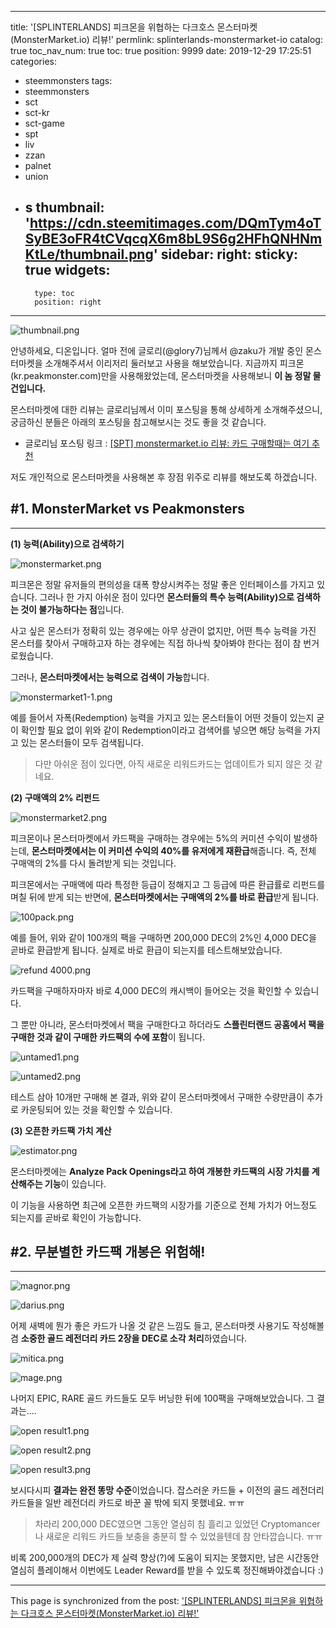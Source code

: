
---
title: '[SPLINTERLANDS] 피크몬을 위협하는 다크호스 몬스터마켓(MonsterMarket.io) 리뷰!'
permlink: splinterlands-monstermarket-io
catalog: true
toc_nav_num: true
toc: true
position: 9999
date: 2019-12-29 17:25:51
categories:
- steemmonsters
tags:
- steemmonsters
- sct
- sct-kr
- sct-game
- spt
- liv
- zzan
- palnet
- union
- s
thumbnail: 'https://cdn.steemitimages.com/DQmTym4oTSyBE3oFR4tCVqcqX6m8bL9S6g2HFhQNHNmKtLe/thumbnail.png'
sidebar:
    right:
        sticky: true
widgets:
    -
        type: toc
        position: right
---


![thumbnail.png](https://cdn.steemitimages.com/DQmTym4oTSyBE3oFR4tCVqcqX6m8bL9S6g2HFhQNHNmKtLe/thumbnail.png)


안녕하세요, 디온입니다. 얼마 전에 글로리(@glory7)님께서 @zaku가 개발 중인 몬스터마켓을 소개해주셔서 이리저리 둘러보고 사용을 해보았습니다. 지금까지 피크몬(kr.peakmonster.com)만을 사용해왔었는데, 몬스터마켓을 사용해보니 **이 놈 정말 물건입니다.**

몬스터마켓에 대한 리뷰는 글로리님께서 이미 포스팅을 통해 상세하게 소개해주셨으니, 궁금하신 분들은 아래의 포스팅을 참고해보시는 것도 좋을 것 같습니다.

- 글로리님 포스팅 링크 : [[SPT] monstermarket.io 리뷰: 카드 구매할때는 여기 추천](https://www.steemcoinpan.com/sct/@glory7/spt-monstermarket-io)

저도 개인적으로 몬스터마켓을 사용해본 후 장점 위주로 리뷰를 해보도록 하겠습니다.

## #1. MonsterMarket vs Peakmonsters
---


**(1) 능력(Ability)으로 검색하기**

![monstermarket.png](https://cdn.steemitimages.com/DQmV97AmNgnzyrQqna2HUGG7Rqx2HvMxxsxJwdWK7fjPnAw/monstermarket.png)

피크몬은 정말 유저들의 편의성을 대폭 향상시켜주는 정말 좋은 인터페이스를 가지고 있습니다. 그러나 한 가지 아쉬운 점이 있다면 **몬스터들의 특수 능력(Ability)으로 검색하는 것이 불가능하다는 점**입니다.

사고 싶은 몬스터가 정확히 있는 경우에는 아무 상관이 없지만, 어떤 특수 능력을 가진 몬스터를 찾아서 구매하고자 하는 경우에는 직접 하나씩 찾아봐야 한다는 점이 참 번거로웠습니다.

그러나, **몬스터마켓에서는 능력으로 검색이 가능**합니다.

![monstermarket1-1.png](https://cdn.steemitimages.com/DQmQK9skhCQFK8xahDCmoF6dtwNFLymtVNAPyNStmpFSQHK/monstermarket1-1.png)

예를 들어서 자폭(Redemption) 능력을 가지고 있는 몬스터들이 어떤 것들이 있는지 굳이 확인할 필요 없이 위와 같이 Redemption이라고 검색어를 넣으면 해당 능력을 가지고 있는 몬스터들이 모두 검색됩니다. 

> 다만 아쉬운 점이 있다면, 아직 새로운 리워드카드는 업데이트가 되지 않은 것 같네요.



**(2) 구매액의 2% 리펀드**

![monstermarket2.png](https://cdn.steemitimages.com/DQmTXCr5DdpQcD4i6GHfu5JJjEj6t144jCDTyzhGhatwufX/monstermarket2.png)

피크몬이나 몬스터마켓에서 카드팩을 구매하는 경우에는 5%의 커미션 수익이 발생하는데, **몬스터마켓에서는 이 커미션 수익의 40%를 유저에게 재환급**해줍니다. 즉, 전체 구매액의 2%를 다시 돌려받게 되는 것입니다.

피크몬에서는 구매액에 따라 특정한 등급이 정해지고 그 등급에 따른 환급률로 리펀드를 며칠 뒤에 받게 되는 반면에, **몬스터마켓에서는 구매액의 2%를 바로 환급**받게 됩니다.

![100pack.png](https://cdn.steemitimages.com/DQmS13sNcc3EQiY6Ut1uHfuni65SnsgUCWyAnJVq2FDnhgq/100pack.png)

예를 들어, 위와 같이 100개의 팩을 구매하면 200,000 DEC의 2%인 4,000 DEC을 곧바로 환급받게 됩니다. 실제로 바로 환급이 되는지를 테스트해보았습니다.

![refund 4000.png](https://cdn.steemitimages.com/DQmW6NWxoDgmz9ph722c5nirQMxj5cHYgVBx9BRCLPrFwtT/refund%204000.png)

카드팩을 구매하자마자 바로 4,000 DEC의 캐시백이 들어오는 것을 확인할 수 있습니다.

그 뿐만 아니라, 몬스터마켓에서 팩을 구매한다고 하더라도 **스플린터랜드 공홈에서 팩을 구매한 것과 같이 구매한 카드팩의 수에 포함**이 됩니다.


![untamed1.png](https://cdn.steemitimages.com/DQmUxJCUaWzkmBFTStPBeKhsLYFcgHn13FDRaSMpxTUZGsp/untamed1.png)

![untamed2.png](https://cdn.steemitimages.com/DQmR5o3sMq4KEQ3zxQYo4GoayJoYwFiPNx9yHh9uaYg4WV5/untamed2.png)

테스트 삼아 10개만 구매해 본 결과, 위와 같이 몬스터마켓에서 구매한 수량만큼이 추가로 카운팅되어 있는 것을 확인할 수 있습니다.

**(3) 오픈한 카드팩 가치 계산**

![estimator.png](https://cdn.steemitimages.com/DQmSL9cM6LusHzACJ7ka2T12qDCDwTFWxa3ft8WnzQUXRgo/estimator.png)

몬스터마켓에는 **Analyze Pack Openings라고 하여 개봉한 카드팩의 시장 가치를 계산해주는 기능**이 있습니다.

이 기능을 사용하면 최근에 오픈한 카드팩의 시장가를 기준으로 전체 가치가 어느정도 되는지를 곧바로 확인이 가능합니다. 


## #2. 무분별한 카드팩 개봉은 위험해!
---

![magnor.png](https://cdn.steemitimages.com/DQmTPALF5bpYQdqVFYyfMT94WkWsRbuzRu367wsGRp43LFQ/magnor.png)

![darius.png](https://cdn.steemitimages.com/DQmd26mXeN2aGawYUyE6gFwi58uZXks2iqqDoET94Dsvido/darius.png)

어제 새벽에 뭔가 좋은 카드가 나올 것 같은 느낌도 들고, 몬스터마켓 사용기도 작성해볼겸 **소중한 골드 레전더리 카드 2장을 DEC로 소각 처리**하였습니다. 

![mitica.png](https://cdn.steemitimages.com/DQmbsB4d41gTiURky9Bi9vQZE5qrUU7gD4gYWEoTDZZKu8M/mitica.png)

![mage.png](https://cdn.steemitimages.com/DQmbPuyB5VKzdiwZ4ft6btuVDZMwhyuBXWq3yLGgvk2276W/mage.png)

나머지 EPIC, RARE 골드 카드들도 모두 버닝한 뒤에 100팩을 구매해보았습니다. 그 결과는....

![open result1.png](https://cdn.steemitimages.com/DQmQyXRXk2rGvaRq9ow8o631jed237qwxTsMvTG7p3bbhEz/open%20result1.png)


![open result2.png](https://cdn.steemitimages.com/DQmNpPy5nwQuBxt15u1h27pqhiA38yjuwKMPfgpmhQbjNbm/open%20result2.png)


![open result3.png](https://cdn.steemitimages.com/DQmcz6abF77hhLruqAxFkZniPRWpSP1jVLq55Uk27twtekj/open%20result3.png)

보시다시피 **결과는 완전 똥망 수준**이었습니다. 잡스러운 카드들 + 이전의 골드 레전더리 카드들을 일반 레전더리 카드로 바꾼 꼴 밖에 되지 못했네요. ㅠㅠ 

> 차라리 200,000 DEC였으면 그동안 열심히 침 흘리고 있었던 Cryptomancer나 새로운 리워드 카드들 보충을 충분히 할 수 있었을텐데 참 안타깝습니다. ㅠㅠ

비록 200,000개의 DEC가 제 실력 향상(?)에 도움이 되지는 못했지만, 남은 시간동안 열심히 플레이해서 이번에도 Leader Reward를 받을 수 있도록 정진해봐야겠습니다 :)

- - -

This page is synchronized from the post: ['[SPLINTERLANDS] 피크몬을 위협하는 다크호스 몬스터마켓(MonsterMarket.io) 리뷰!'](https://steemit.com/@donekim/splinterlands-monstermarket-io)
